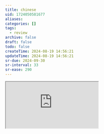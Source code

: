 ```yaml
---
title: chinese
uid: 1724050581677
aliases:
categories: []
tags:
  - review
archive: false
draft: false
todo: false
createTime: 2024-08-19 14:56:21
updateTime: 2024-08-19 14:56:21
sr-due: 2024-09-30
sr-interval: 33
sr-ease: 290
---
```


<iframe
  class="iframe_full"
  src="https://dict.youdao.com/result?word=chinese&lang=en"
>
</iframe>
